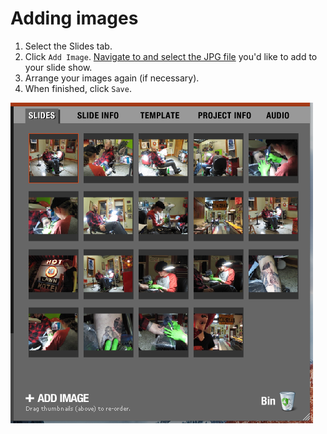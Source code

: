 # Adding images

1. Select the Slides tab.
2. Click `Add Image`. [Navigate to and select the JPG file](https://jjloomis.gitbooks.io/file-and-folder-management/content/navigating-folder-tree.html) you'd like to add to your slide show.
3. Arrange your images again \(if necessary\).
4. When finished, click `Save`.

![Adding an image wasn't in the original keeper-pics folder.](/assets/soundslides-adding-an-image.png)

